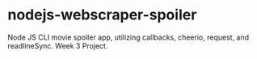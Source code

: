 # nodejs-webscraper-spoiler
Node JS CLI movie spoiler app, utilizing callbacks, cheerio, request, and readlineSync. Week 3 Project.
